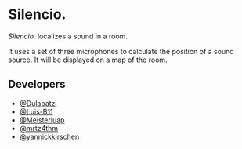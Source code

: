 # Silencio.

*Silencio.* localizes a sound in a room.

It uses a set of three microphones to calculate the position of a sound source.
It will be displayed on a map of the room.

## Developers

- [@Dulabatzi](https://github.com/Dulabatzi)
- [@Luis-B11](https://github.com/Luis-B11)
- [@Meisterluap](https://github.com/Meisterluap)
- [@mrtz4thm](https://github.com/mrtz4thm)
- [@yannickkirschen](https://github.com/yannickkirschen)
